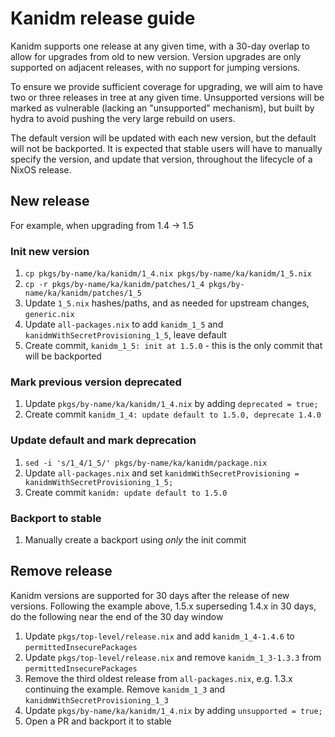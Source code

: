# Kanidm release guide

Kanidm supports one release at any given time, with a 30-day overlap to allow for upgrades from old to new version.
Version upgrades are only supported on adjacent releases, with no support for jumping versions.

To ensure we provide sufficient coverage for upgrading, we will aim to have two or three releases in tree at any given time.
Unsupported versions will be marked as vulnerable (lacking an "unsupported" mechanism), but built by hydra to avoid pushing the very large rebuild on users.

The default version will be updated with each new version, but the default will not be backported.
It is expected that stable users will have to manually specify the version, and update that version, throughout the lifecycle of a NixOS release.

## New release

For example, when upgrading from 1.4 -> 1.5

### Init new version

1. `cp pkgs/by-name/ka/kanidm/1_4.nix pkgs/by-name/ka/kanidm/1_5.nix`
1. `cp -r pkgs/by-name/ka/kanidm/patches/1_4 pkgs/by-name/ka/kanidm/patches/1_5`
1. Update `1_5.nix` hashes/paths, and as needed for upstream changes, `generic.nix`
1. Update `all-packages.nix` to add `kanidm_1_5` and `kanidmWithSecretProvisioning_1_5`, leave default
1. Create commit, `kanidm_1_5: init at 1.5.0` - this is the only commit that will be backported

### Mark previous version deprecated

1. Update `pkgs/by-name/ka/kanidm/1_4.nix` by adding `deprecated = true;`
1. Create commit `kanidm_1_4: update default to 1.5.0, deprecate 1.4.0`

### Update default and mark deprecation

1. `sed -i 's/1_4/1_5/' pkgs/by-name/ka/kanidm/package.nix`
1. Update `all-packages.nix` and set `kanidmWithSecretProvisioning = kanidmWithSecretProvisioning_1_5;`
1. Create commit `kanidm: update default to 1.5.0`

### Backport to stable

1. Manually create a backport using _only_ the init commit

## Remove release

Kanidm versions are supported for 30 days after the release of new versions. Following the example above, 1.5.x superseding 1.4.x in 30 days, do the following near the end of the 30 day window

1. Update `pkgs/top-level/release.nix` and add `kanidm_1_4-1.4.6` to `permittedInsecurePackages`
1. Update `pkgs/top-level/release.nix` and remove `kanidm_1_3-1.3.3` from `permittedInsecurePackages`
1. Remove the third oldest release from `all-packages.nix`, e.g. 1.3.x continuing the example. Remove `kanidm_1_3` and `kanidmWithSecretProvisioning_1_3`
1. Update `pkgs/by-name/ka/kanidm/1_4.nix` by adding `unsupported = true;`
1. Open a PR and backport it to stable
